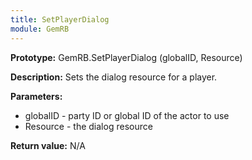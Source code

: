 ```yaml
---
title: SetPlayerDialog
module: GemRB
---
```


**Prototype:** GemRB.SetPlayerDialog (globalID, Resource)

**Description:** Sets the dialog resource for a player.

**Parameters:**
  * globalID - party ID or global ID of the actor to use
  * Resource - the dialog resource

**Return value:** N/A


